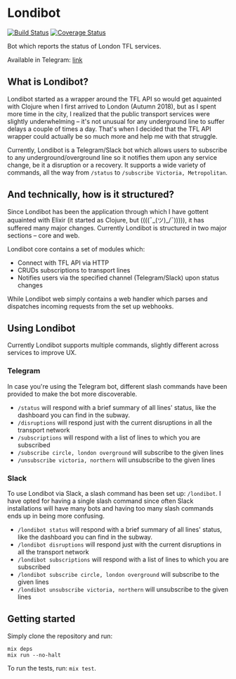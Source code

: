 # Londibot

[![Build Status](https://travis-ci.org/Manzanit0/londibot.svg?branch=master)](https://travis-ci.org/Manzanit0/londibot)
[![Coverage Status](https://coveralls.io/repos/github/Manzanit0/londibot/badge.svg?branch=master)](https://coveralls.io/github/Manzanit0/londibot?branch=master)

Bot which reports the status of London TFL services.

Available in Telegram: [link](https://t.me/LondiBot)

## What is Londibot?

Londibot started as a wrapper around the TFL API so would get aquainted with Clojure when I first arrived to London (Autumn 2018), but as
I spent more time in the city, I realized that the public transport services were slightly underwhelming – it's not unusual for any underground
line to suffer delays a couple of times a day. That's when I decided that the TFL API wrapper could actually be so much more and help me with that
struggle.

Currently, Londibot is a Telegram/Slack bot which allows users to subscribe to any underground/overground line so it notifies them upon any service
change, be it a disruption or a recovery. It supports a wide variety of commands, all the way from `/status` to `/subscribe Victoria, Metropolitan`.

## And technically, how is it structured?

Since Londibot has been the application through which I have gottent aquainted with Elixir (it started as Clojure, but ((((¯\_(ツ)_/¯))))), it has
suffered many major changes. Currently Londibot is structured in two major sections – core and web.

Londibot core contains a set of modules which:
- Connect with TFL API via HTTP
- CRUDs subscriptions to transport lines
- Notifies users via the specified channel (Telegram/Slack) upon status changes

While Londibot web simply contains a web handler which parses and dispatches incoming requests from the set up webhooks.

## Using Londibot

Currently Londibot supports multiple commands, slightly different across services to improve UX.

### Telegram

In case you're using the Telegram bot, different slash commands have been provided to make the bot more discoverable.

- `/status` will respond with a brief summary of all lines' status, like the dashboard you can find in the subway.
- `/disruptions` will respond just with the current disruptions in all the transport network
- `/subscriptions` will respond with a list of lines to which you are subscribed
- `/subscribe circle, london overground` will subscribe to the given lines
- `/unsubscribe victoria, northern` will unsubscribe to the given lines

### Slack

To use Londibot via Slack, a slash command has been set up: `/londibot`. I have opted for having a single slash command since often 
Slack installations will have many bots and having too many slash commands ends up in being more confusing.

- `/londibot status` will respond with a brief summary of all lines' status, like the dashboard you can find in the subway.
- `/londibot disruptions` will respond just with the current disruptions in all the transport network
- `/londibot subscriptions` will respond with a list of lines to which you are subscribed
- `/londibot subscribe circle, london overground` will subscribe to the given lines
- `/londibot unsubscribe victoria, northern` will unsubscribe to the given lines

## Getting started

Simply clone the repository and run:

```
mix deps
mix run --no-halt
```

To run the tests, run: `mix test`.
